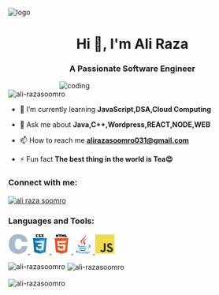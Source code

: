 ![logo](https://github.com/Ali-RazaSoomro/Ali-RazaSoomro/blob/main/Ali%20Raza%20Soomro%20(2).gif)
<h1 align="center">Hi 👋, I'm Ali Raza</h1>
<h3 align="center">A Passionate Software Engineer</h3>
<img align="right" alt="coding" width="400" src="https://media.giphy.com/media/bi6RQ5x3tqoSI/giphy.gif">

<p align="left"> <img src="https://komarev.com/ghpvc/?username=ali-razasoomro&label=Profile%20views&color=0e75b6&style=flat" alt="ali-razasoomro" /> </p>

- 🌱 I’m currently learning **JavaScript,DSA,Cloud Computing**

- 💬 Ask me about **Java,C++,Wordpress,REACT,NODE,WEB**

- 📫 How to reach me **alirazasoomro031@gmail.com**

- ⚡ Fun fact **The best thing in the world is Tea😍**

<h3 align="left">Connect with me:</h3>
<p align="left">
<a href="https://linkedin.com/in/ali raza soomro" target="blank"><img align="center" src="https://raw.githubusercontent.com/rahuldkjain/github-profile-readme-generator/master/src/images/icons/Social/linked-in-alt.svg" alt="ali raza soomro" height="30" width="40" /></a>
</p>

<h3 align="left">Languages and Tools:</h3>
<p align="left"> <a href="https://www.cprogramming.com/" target="_blank" rel="noreferrer"> <img src="https://raw.githubusercontent.com/devicons/devicon/master/icons/c/c-original.svg" alt="c" width="40" height="40"/> </a> <a href="https://www.w3schools.com/css/" target="_blank" rel="noreferrer"> <img src="https://raw.githubusercontent.com/devicons/devicon/master/icons/css3/css3-original-wordmark.svg" alt="css3" width="40" height="40"/> </a> <a href="https://www.w3.org/html/" target="_blank" rel="noreferrer"> <img src="https://raw.githubusercontent.com/devicons/devicon/master/icons/html5/html5-original-wordmark.svg" alt="html5" width="40" height="40"/> </a> <a href="https://www.java.com" target="_blank" rel="noreferrer"> <img src="https://raw.githubusercontent.com/devicons/devicon/master/icons/java/java-original.svg" alt="java" width="40" height="40"/> </a> <a href="https://developer.mozilla.org/en-US/docs/Web/JavaScript" target="_blank" rel="noreferrer"> <img src="https://raw.githubusercontent.com/devicons/devicon/master/icons/javascript/javascript-original.svg" alt="javascript" width="40" height="40"/> </a> </p>

<p><img align="left" src="https://github-readme-stats.vercel.app/api/top-langs?username=ali-razasoomro&show_icons=true&locale=en&layout=compact" alt="ali-razasoomro" /></p>

<p>&nbsp;<img align="center" src="https://github-readme-stats.vercel.app/api?username=ali-razasoomro&show_icons=true&locale=en" alt="ali-razasoomro" /></p>

<p><img align="center" src="https://github-readme-streak-stats.herokuapp.com/?user=ali-razasoomro&" alt="ali-razasoomro" /></p>
